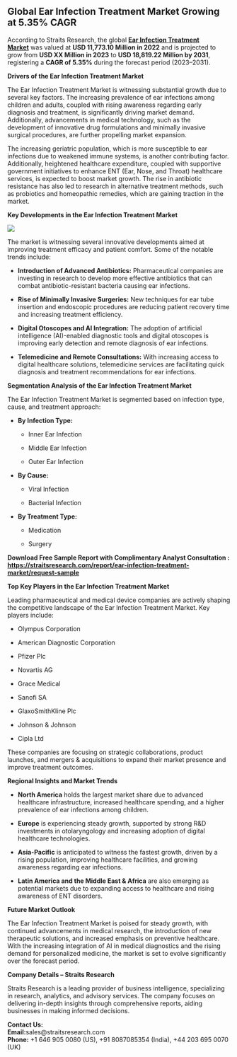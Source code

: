 <h2 data-pm-slice="">Global Ear Infection Treatment Market Growing at 5.35% CAGR</h2>
<p data-pm-slice="">According to Straits Research, the global <strong><a href="https://straitsresearch.com/report/ear-infection-treatment-market">Ear Infection Treatment Market</a></strong>&nbsp;was valued at <strong>USD 11,773.10 Million in 2022</strong> and is projected to grow from <strong>USD XX Million in 2023</strong> to <strong>USD 18,819.22 Million by 2031</strong>, registering a <strong>CAGR of 5.35%</strong> during the forecast period (2023&ndash;2031).</p>
<p><strong>Drivers of the Ear Infection Treatment Market</strong></p>
<p>The Ear Infection Treatment Market is witnessing substantial growth due to several key factors. The increasing prevalence of ear infections among children and adults, coupled with rising awareness regarding early diagnosis and treatment, is significantly driving market demand. Additionally, advancements in medical technology, such as the development of innovative drug formulations and minimally invasive surgical procedures, are further propelling market expansion.</p>
<p>The increasing geriatric population, which is more susceptible to ear infections due to weakened immune systems, is another contributing factor. Additionally, heightened healthcare expenditure, coupled with supportive government initiatives to enhance ENT (Ear, Nose, and Throat) healthcare services, is expected to boost market growth. The rise in antibiotic resistance has also led to research in alternative treatment methods, such as probiotics and homeopathic remedies, which are gaining traction in the market.</p>
<p><strong>Key Developments in the Ear Infection Treatment Market</strong></p>
<img src="https://pub-8f228730ceb04de0846c1c7f9b7b5299.r2.dev/images/VJnSCqMArNHkNYzb.jpg">
<p>The market is witnessing several innovative developments aimed at improving treatment efficacy and patient comfort. Some of the notable trends include:</p>
<ul data-spread="">
<li>
<p><strong>Introduction of Advanced Antibiotics:</strong> Pharmaceutical companies are investing in research to develop more effective antibiotics that can combat antibiotic-resistant bacteria causing ear infections.</p>
</li>
<li>
<p><strong>Rise of Minimally Invasive Surgeries:</strong> New techniques for ear tube insertion and endoscopic procedures are reducing patient recovery time and increasing treatment efficiency.</p>
</li>
<li>
<p><strong>Digital Otoscopes and AI Integration:</strong> The adoption of artificial intelligence (AI)-enabled diagnostic tools and digital otoscopes is improving early detection and remote diagnosis of ear infections.</p>
</li>
<li>
<p><strong>Telemedicine and Remote Consultations:</strong> With increasing access to digital healthcare solutions, telemedicine services are facilitating quick diagnosis and treatment recommendations for ear infections.</p>
</li>
</ul>
<p><strong>Segmentation Analysis of the Ear Infection Treatment Market</strong></p>
<p>The Ear Infection Treatment Market is segmented based on infection type, cause, and treatment approach:</p>
<ul data-spread="">
<li>
<p><strong>By Infection Type:</strong></p>
<ul data-spread="">
<li>
<p>Inner Ear Infection</p>
</li>
<li>
<p>Middle Ear Infection</p>
</li>
<li>
<p>Outer Ear Infection</p>
</li>
</ul>
</li>
<li>
<p><strong>By Cause:</strong></p>
<ul data-spread="">
<li>
<p>Viral Infection</p>
</li>
<li>
<p>Bacterial Infection</p>
</li>
</ul>
</li>
<li>
<p><strong>By Treatment Type:</strong></p>
<ul data-spread="">
<li>
<p>Medication</p>
</li>
<li>
<p>Surgery</p>
</li>
</ul>
</li>
</ul>
<p><strong>Download Free Sample Report with&nbsp;Complimentary Analyst Consultation : <a href="https://straitsresearch.com/report/ear-infection-treatment-market/request-sample">https://straitsresearch.com/report/ear-infection-treatment-market/request-sample</a><br /></strong></p>
<p><strong>Top Key Players in the Ear Infection Treatment Market</strong></p>
<p>Leading pharmaceutical and medical device companies are actively shaping the competitive landscape of the Ear Infection Treatment Market. Key players include:</p>
<ul data-spread="">
<li>
<p>Olympus Corporation</p>
</li>
<li>
<p>American Diagnostic Corporation</p>
</li>
<li>
<p>Pfizer Plc</p>
</li>
<li>
<p>Novartis AG</p>
</li>
<li>
<p>Grace Medical</p>
</li>
<li>
<p>Sanofi SA</p>
</li>
<li>
<p>GlaxoSmithKline Plc</p>
</li>
<li>
<p>Johnson &amp; Johnson</p>
</li>
<li>
<p>Cipla Ltd</p>
</li>
</ul>
<p>These companies are focusing on strategic collaborations, product launches, and mergers &amp; acquisitions to expand their market presence and improve treatment outcomes.</p>
<p><strong>Regional Insights and Market Trends</strong></p>
<ul data-spread="">
<li>
<p><strong>North America</strong> holds the largest market share due to advanced healthcare infrastructure, increased healthcare spending, and a higher prevalence of ear infections among children.</p>
</li>
<li>
<p><strong>Europe</strong> is experiencing steady growth, supported by strong R&amp;D investments in otolaryngology and increasing adoption of digital healthcare technologies.</p>
</li>
<li>
<p><strong>Asia-Pacific</strong> is anticipated to witness the fastest growth, driven by a rising population, improving healthcare facilities, and growing awareness regarding ear infections.</p>
</li>
<li>
<p><strong>Latin America and the Middle East &amp; Africa</strong> are also emerging as potential markets due to expanding access to healthcare and rising awareness of ENT disorders.</p>
</li>
</ul>
<p><strong>Future Market Outlook</strong></p>
<p>The Ear Infection Treatment Market is poised for steady growth, with continued advancements in medical research, the introduction of new therapeutic solutions, and increased emphasis on preventive healthcare. With the increasing integration of AI in medical diagnostics and the rising demand for personalized medicine, the market is set to evolve significantly over the forecast period.</p>
<p><strong>Company Details &ndash; Straits Research</strong></p>
<p>Straits Research is a leading provider of business intelligence, specializing in research, analytics, and advisory services. The company focuses on delivering in-depth insights through comprehensive reports, aiding businesses in making informed decisions.</p>
<p><strong>Contact Us:</strong><br /><strong>Email:</strong><a>sales@straitsresearch.com</a><br /><strong>Phone:</strong> +1 646 905 0080 (US), +91 8087085354 (India), +44 203 695 0070 (UK)</p>
